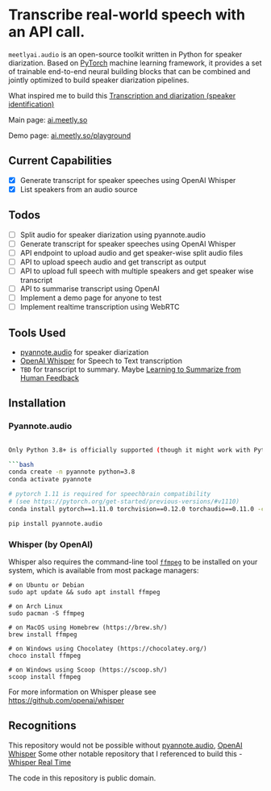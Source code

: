 # Transcribe real-world speech with an API call.
`meetlyai.audio` is an open-source toolkit written in Python for speaker diarization. Based on [PyTorch](pytorch.org) machine learning framework, it provides a set of trainable end-to-end neural building blocks that can be combined and jointly optimized to build speaker diarization pipelines.


What inspired me to build this [ Transcription and diarization (speaker identification) ](https://github.com/openai/whisper/discussions/264)

Main page: [ai.meetly.so](https://ai.meetly.so)

Demo page: [ai.meetly.so/playground](https://ai.meetly.so/playground)

## Current Capabilities
- [x] Generate transcript for speaker speeches using OpenAI Whisper
- [x] List speakers from an audio source

## Todos
- [ ] Split audio for speaker diarization using pyannote.audio
- [ ] Generate transcript for speaker speeches using OpenAI Whisper
- [ ] API endpoint to upload audio and get speaker-wise split audio files
- [ ] API to upload speech audio and get transcript as output
- [ ] API to upload full speech with multiple speakers and get speaker wise transcript
- [ ] API to summarise transcript using OpenAI
- [ ] Implement a demo page for anyone to test
- [ ] Implement realtime transcription using WebRTC

## Tools Used
- [pyannote.audio](https://github.com/pyannote/pyannote-audio) for speaker diarization
- [OpenAI Whisper](https://github.com/openai/whisper) for Speech to Text transcription
- `TBD` for transcript to summary. Maybe [Learning to Summarize from Human Feedback](https://github.com/openai/summarize-from-feedback)


## Installation
### Pyannote.audio
```bash

Only Python 3.8+ is officially supported (though it might work with Python 3.7)

```bash
conda create -n pyannote python=3.8
conda activate pyannote

# pytorch 1.11 is required for speechbrain compatibility
# (see https://pytorch.org/get-started/previous-versions/#v1110)
conda install pytorch==1.11.0 torchvision==0.12.0 torchaudio==0.11.0 -c pytorch

pip install pyannote.audio
```
### Whisper (by OpenAI)
Whisper also requires the command-line tool [`ffmpeg`](https://ffmpeg.org/) to be installed on your system, which is available from most package managers:

```
# on Ubuntu or Debian
sudo apt update && sudo apt install ffmpeg

# on Arch Linux
sudo pacman -S ffmpeg

# on MacOS using Homebrew (https://brew.sh/)
brew install ffmpeg

# on Windows using Chocolatey (https://chocolatey.org/)
choco install ffmpeg

# on Windows using Scoop (https://scoop.sh/)
scoop install ffmpeg
```

For more information on Whisper please see https://github.com/openai/whisper

## Recognitions

This repository would not be possible without [pyannote.audio](https://github.com/pyannote/pyannote-audio), [OpenAI Whisper](https://github.com/openai/whisper)
Some other notable repository that I referenced to build this - [Whisper Real Time](https://github.com/davabase/whisper_real_time)

The code in this repository is public domain.